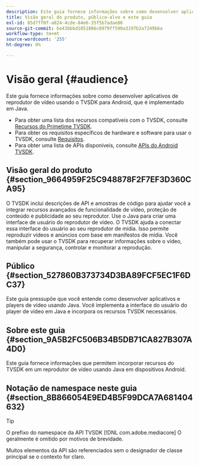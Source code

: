 ```yaml
---
description: Este guia fornece informações sobre como desenvolver aplicativos de reprodutor de vídeo usando o TVSDK para Android, que é implementado em Java.
title: Visão geral do produto, público-alvo e este guia
exl-id: 85d7ff0f-a024-4cde-84e6-35f5b7adae86
source-git-commit: be43bbbd1051886c8979ff590a3197b2a7249b6a
workflow-type: tm+mt
source-wordcount: '255'
ht-degree: 0%

---
```


# Visão geral {#audience}

Este guia fornece informações sobre como desenvolver aplicativos de reprodutor de vídeo usando o TVSDK para Android, que é implementado em Java.

<!--<a id="section_FC24E86A2E6442B8A3769160769BBDFA"></a>-->

* Para obter uma lista dos recursos compatíveis com o TVSDK, consulte [Recursos do Primetime TVSDK](../../../tvsdk-3x-android-prog/android-3x-introduction/overview-prod-audience-guide/android-3x-overview-of-the-player.md).
* Para obter os requisitos específicos de hardware e software para usar o TVSDK, consulte [Requisitos](../../../tvsdk-3x-android-prog/android-3x-introduction/android-3x-requirements.md).
* Para obter uma lista de APIs disponíveis, consulte [APIs do Android TVSDK](https://help.adobe.com/en_US/primetime/api/psdk/javadoc3.5/index.html).

## Visão geral do produto {#section_9664959F25C948878F2F7EF3D360CA95}

O TVSDK inclui descrições de API e amostras de código para ajudar você a integrar recursos avançados de funcionalidade de vídeo, proteção de conteúdo e publicidade ao seu reprodutor. Use o Java para criar uma interface de usuário do reprodutor de vídeo. O TVSDK ajuda a conectar essa interface do usuário ao seu reprodutor de mídia. Isso permite reproduzir vídeos e anúncios com base em manifestos de mídia. Você também pode usar o TVSDK para recuperar informações sobre o vídeo, manipular a segurança, controlar e monitorar a reprodução.

## Público {#section_527860B373734D3BA89FCF5EC1F6DC37}

Este guia pressupõe que você entende como desenvolver aplicativos e players de vídeo usando Java. Você implementa a interface do usuário do player de vídeo em Java e incorpora os recursos TVSDK necessários.

## Sobre este guia {#section_9A5B2FC506B34B5DB71CA827B307A4D0}

Este guia fornece informações que permitem incorporar recursos do TVSDK em um reprodutor de vídeo usando Java em dispositivos Android.

## Notação de namespace neste guia {#section_8B866054E9ED4B5F99DCA7A681404632}

>[!TIP]
>
>O prefixo do namespace da API TVSDK [!DNL com.adobe.mediacore] O geralmente é omitido por motivos de brevidade.
>
>Muitos elementos da API são referenciados sem o designador de classe principal se o contexto for claro.
